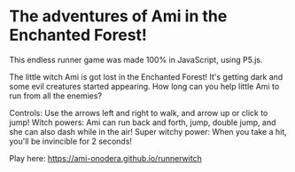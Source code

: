 # The adventures of Ami in the Enchanted Forest!
This endless runner game was made 100% in JavaScript, using P5.js. 

The little witch Ami is got lost in the Enchanted Forest! It's getting dark and some evil creatures started appearing. How long can you help little Ami to run from all the enemies?

Controls: Use the arrows left and right to walk, and arrow up or click to jump!
Witch powers: Ami can run back and forth, jump, double jump, and she can also dash while in the air!
Super witchy power: When you take a hit, you'll be invincible for 2 seconds!

Play here: https://ami-onodera.github.io/runnerwitch
